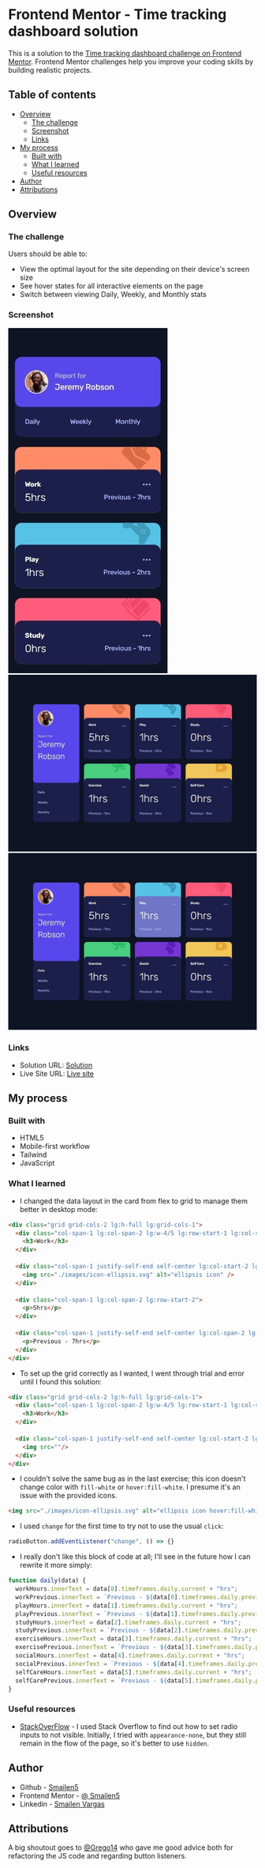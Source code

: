 # Frontend Mentor - Time tracking dashboard solution

This is a solution to the [Time tracking dashboard challenge on Frontend Mentor](https://www.frontendmentor.io/challenges/time-tracking-dashboard-UIQ7167Jw). Frontend Mentor challenges help you improve your coding skills by building realistic projects.

## Table of contents

- [Overview](#overview)
  - [The challenge](#the-challenge)
  - [Screenshot](#screenshot)
  - [Links](#links)
- [My process](#my-process)
  - [Built with](#built-with)
  - [What I learned](#what-i-learned)
  - [Useful resources](#useful-resources)
- [Author](#author)
- [Attributions](#attributions)


## Overview

### The challenge

Users should be able to:

- View the optimal layout for the site depending on their device's screen size
- See hover states for all interactive elements on the page
- Switch between viewing Daily, Weekly, and Monthly stats

### Screenshot

![](./screenshot/smrtphone.jpeg)
![](./screenshot/desktop.jpeg)
![](./screenshot/desktop%20active.jpeg)


### Links

- Solution URL: [Solution](https://github.com/Smailen5/Frontend-Mentor-Challenge/tree/main/time-tracking-dashboard-main-main)
- Live Site URL: [Live site](https://smailen5.github.io/Frontend-Mentor-Challenge/time-tracking-dashboard-main-main/)

## My process

### Built with

- HTML5
- Mobile-first workflow
- Tailwind
- JavaScript


### What I learned

- I changed the data layout in the card from flex to grid to manage them better in desktop mode:

```html
<div class="grid grid-cols-2 lg:h-full lg:grid-cols-1">
  <div class="col-span-1 lg:col-span-2 lg:w-4/5 lg:row-start-1 lg:col-start-1">
    <h3>Work</h3>
  </div>

  <div class="col-span-1 justify-self-end self-center lg:col-start-2 lg:row-start-1">
    <img src="./images/icon-ellipsis.svg" alt="ellipsis icon" />
  </div>

  <div class="col-span-1 lg:col-span-2 lg:row-start-2">
    <p>5hrs</p>
  </div>

  <div class="col-span-1 justify-self-end self-center lg:col-span-2 lg:row-start-3 lg:justify-self-start">
    <p>Previous - 7hrs</p>
  </div>
</div>
```

- To set up the grid correctly as I wanted, I went through trial and error until I found this solution:

```html
<div class="grid grid-cols-2 lg:h-full lg:grid-cols-1">
  <div class="col-span-1 lg:col-span-2 lg:w-4/5 lg:row-start-1 lg:col-start-1">
    <h3>Work</h3>
  </div>

  <div class="col-span-1 justify-self-end self-center lg:col-start-2 lg:row-start-1">
    <img src=""/>
  </div>
</div>
```

- I couldn't solve the same bug as in the last exercise; this icon doesn't change color with `fill-white` or `hover:fill-white`. I presume it's an issue with the provided icons.

```html
<img src="./images/icon-ellipsis.svg" alt="ellipsis icon hover:fill-white"></div>
```

- I used `change` for the first time to try not to use the usual `click`:

```js
radioButton.addEventListener("change", () => {}
```

- I really don't like this block of code at all; I'll see in the future how I can rewrite it more simply:

```js
function daily(data) {
  workHours.innerText = data[0].timeframes.daily.current + "hrs";
  workPrevious.innerText = `Previous - ${data[0].timeframes.daily.previous}hrs`;
  playHours.innerText = data[1].timeframes.daily.current + "hrs";
  playPrevious.innerText = `Previous - ${data[1].timeframes.daily.previous}hrs`;
  studyHours.innerText = data[2].timeframes.daily.current + "hrs";
  studyPrevious.innerText = `Previous - ${data[2].timeframes.daily.previous}hrs`;
  exerciseHours.innerText = data[3].timeframes.daily.current + "hrs";
  exercisePrevious.innerText = `Previous - ${data[3].timeframes.daily.previous}hrs`;
  socialHours.innerText = data[4].timeframes.daily.current + "hrs";
  socialPrevious.innerText = `Previous - ${data[4].timeframes.daily.previous}hrs`;
  selfCareHours.innerText = data[5].timeframes.daily.current + "hrs";
  selfCarePrevious.innerText = `Previous - ${data[5].timeframes.daily.previous}hrs`;
}
```


### Useful resources

- [StackOverFlow](https://stackoverflow.com/questions/65784357/tailwindcss-change-label-when-radio-button-checked) - I used Stack Overflow to find out how to set radio inputs to not visible. Initially, I tried with `appearance-none`, but they still remain in the flow of the page, so it's better to use `hidden`.


## Author

- Github - [Smailen5](https://github.com/Smailen5)
- Frontend Mentor - [@ Smailen5](https://www.frontendmentor.io/profile/Smailen5)
- Linkedin - [Smailen Vargas](https://www.linkedin.com/in/smailen-vargas/)

## Attributions

A big shoutout goes to [@Grego14](https://www.frontendmentor.io/profile/Grego14) who gave me good advice both for refactoring the JS code and regarding button listeners.